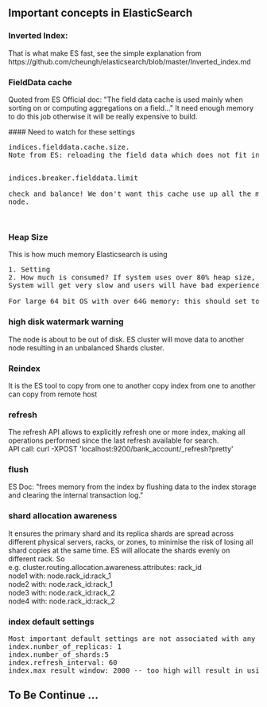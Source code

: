 ## Important concepts in ElasticSearch
### Inverted Index:
<p>That is what make ES fast, see the simple explanation 
from https://github.com/cheungh/elasticsearch/blob/master/Inverted_index.md</p>

### FieldData cache 
<p>
Quoted from ES Official doc: "The field data cache is used mainly when sorting on or computing aggregations on a field..."  
It need enough memory to do this job otherwise it will be really expensive to build. 
</p>
#### Need to watch for these settings
<pre>
indices.fielddata.cache.size.  
Note from ES: reloading the field data which does not fit into your cache will be expensive and perform poorly.   

indices.breaker.fielddata.limit  
check and balance! We don't want this cache use up all the memory on the node.  
</pre>

### Heap Size
This is how much memory Elasticsearch is using
<pre>
1. Setting  
2. How much is consumed? If system uses over 80% heap size, it is in an alarm state. 
System will get very slow and users will have bad experience encountering circuit breaker.  

For large 64 bit OS with over 64G memory: this should set to 31GB.
</pre>

### high disk watermark warning
The node is about to be out of disk. 
ES cluster will move data to another node resulting in an unbalanced Shards cluster.

### Reindex 
It is the ES tool to copy from one to another 
copy index from one to another  
can copy from remote host

### refresh
<p>The refresh API allows to explicitly refresh one or more index, making all operations performed since the last refresh available for search. <br>
 API call: curl -XPOST 'localhost:9200/bank_account/_refresh?pretty'
 </p>

### flush
ES Doc: "frees memory from the index by flushing data to the index storage and clearing the internal transaction log."

### shard allocation awareness
<p>It ensures the primary shard and its replica shards are spread across different physical servers, racks, or zones, to minimise the risk of losing all shard copies at the same time. ES will allocate the shards evenly on different rack. So <br>
e.g. 
cluster.routing.allocation.awareness.attributes: rack_id<br> 
node1 with: node.rack_id:rack_1 <br>
node2 with: node.rack_id:rack_1 <br>
node3 with: node.rack_id:rack_2 <br>
node4 with: node.rack_id:rack_2 <br>
</p>

### index default settings
<pre>
Most important default settings are not associated with any specific index module 
index.number_of_replicas: 1
index.number_of_shards:5
index.refresh_interval: 60
index.max_result_window: 2000 -- too high will result in using heap memory
</pre>

## To Be Continue ...
 
